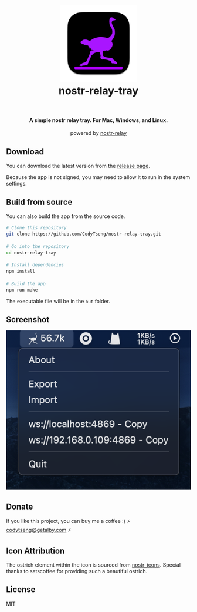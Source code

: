 <h1 align="center">
  <br>
  <img src="assets/icon.png" alt="nostr-relay-tray" width="210">
  <br>
  nostr-relay-tray
  <br>
  <br>
</h1>

<h4 align="center">A simple nostr relay tray. For Mac, Windows, and Linux. </h4>

<p align="center">powered by <a href="https://github.com/CodyTseng/nostr-relay">nostr-relay</a></p>

## Download

You can download the latest version from the [release page](https://github.com/CodyTseng/nostr-relay-tray/releases).

Because the app is not signed, you may need to allow it to run in the system settings.

## Build from source

You can also build the app from the source code.

```bash
# Clone this repository
git clone https://github.com/CodyTseng/nostr-relay-tray.git

# Go into the repository
cd nostr-relay-tray

# Install dependencies
npm install

# Build the app
npm run make
```

The executable file will be in the `out` folder.

## Screenshot

![screenshot](./screenshots/screenshot.png)

## Donate

If you like this project, you can buy me a coffee :) ⚡️ codytseng@getalby.com ⚡️

## Icon Attribution

The ostrich element within the icon is sourced from [nostr_icons](https://github.com/satscoffee/nostr_icons). Special thanks to satscoffee for providing such a beautiful ostrich.

## License

MIT
